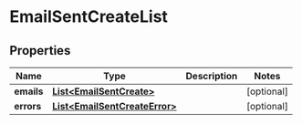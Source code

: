 
# EmailSentCreateList

## Properties
Name | Type | Description | Notes
------------ | ------------- | ------------- | -------------
**emails** | [**List&lt;EmailSentCreate&gt;**](EmailSentCreate.md) |  |  [optional]
**errors** | [**List&lt;EmailSentCreateError&gt;**](EmailSentCreateError.md) |  |  [optional]



